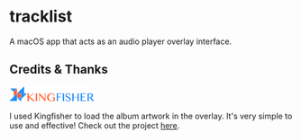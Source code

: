 # tracklist
A macOS app that acts as an audio player overlay interface.


## Credits & Thanks

<a href="https://github.com/onevcat/Kingfisher">
<img src="https://raw.githubusercontent.com/onevcat/Kingfisher/master/images/logo.png" alt="Kingfisher Logo" title="Kingfisher" width="150"/></a>

I used Kingfisher to load the album artwork in the overlay. It's very simple to use and effective! Check out the project [here][kingfisher-repo].


[kingfisher-repo]: https://github.com/onevcat/Kingfisher

